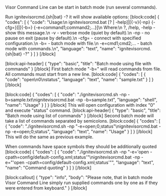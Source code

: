 Visor Command Line can be start in batch mode (run several commands).

Run ignitevisorcmd.{sh|bat} -? it will show available options:
[block:code]
{
  "codes": [
    {
      "code": "Usage:\n    ignitevisorcmd.bat [? | -help]|[{-v}{-np} {-cfg=<path>}]|[{-b=<path>} {-e=command1;command2;...}]\n    Where:\n        ?, /help, -help      - show this message.\n        -v                   - verbose mode (quiet by default).\n        -np                  - no pause on exit (pause by default).\n        -cfg=<path>          - connect with specified configuration.\n        -b=<path>            - batch mode with file.\n        -e=cmd1;cmd2;...     - batch mode with commands.\n",
      "language": "text",
      "name": "ignitevisorcmd.{sh|bat} -?"
    }
  ]
}
[/block]

[block:api-header]
{
  "type": "basic",
  "title": "Batch mode using file with commands"
}
[/block]
First batch mode "-b=<path>" will read commands from file. All commands must start from a new line.
[block:code]
{
  "codes": [
    {
      "code": "open\n0\nstatus",
      "language": "text",
      "name": "sample.txt"
    }
  ]
}
[/block]

[block:code]
{
  "codes": [
    {
      "code": "./ignitevisorcmd.sh -np -b=sample.txt\nignitevisorcmd.bat -np -b=sample.txt",
      "language": "shell",
      "name": "Usage"
    }
  ]
}
[/block]
This will open configuration with index "0" and execute "status" command.
[block:api-header]
{
  "type": "basic",
  "title": "Batch mode using list of commands"
}
[/block]
Second batch mode will take a list of commands separated by semicolons.
[block:code]
{
  "codes": [
    {
      "code": "./ignitevisorcmd.sh -np \"-e=open;0;status\"\nignitevisorcmd.bat -np -e=open;0;status",
      "language": "text",
      "name": "Usage"
    }
  ]
}
[/block]
This will do the same as previous example.

When commands have space symbols they should be additionally quoted
[block:code]
{
  "codes": [
    {
      "code": "./ignitevisorcmd.sh -np \"-e='open -cpath=config/default-config.xml;status'\"\nignitevisorcmd.bat -np -e=\"'open -cpath=config/default-config.xml;status'\"",
      "language": "text",
      "name": "Command quoting"
    }
  ]
}
[/block]

[block:callout]
{
  "type": "info",
  "body": "Please note, that in batch mode Visor Command Line simply run supplied commands one by one as if they were entered from keyboard."
}
[/block]